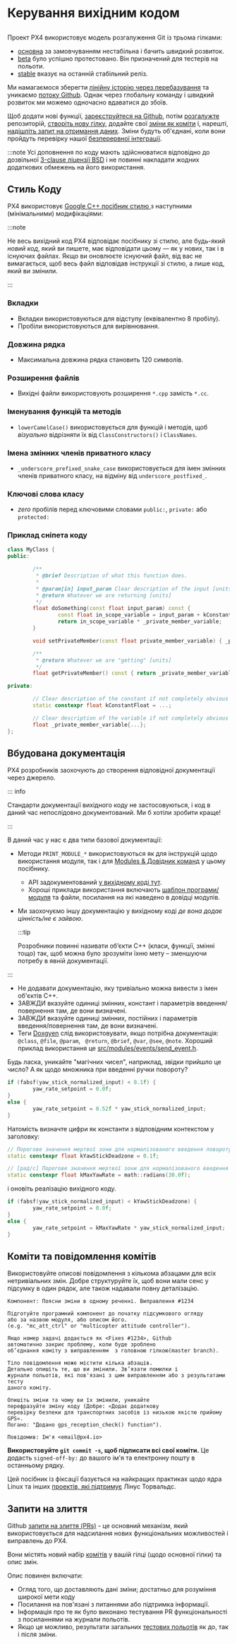 # Керування вихідним кодом

##

Проект PX4 використовує модель розгалуження Git із трьома гілками:

- [основна](https://github.com/PX4/PX4-Autopilot/tree/main) за замовчуванням нестабільна і бачить швидкий розвиток.
- [beta](https://github.com/PX4/PX4-Autopilot/tree/beta) було успішно протестовано. Він призначений для тестерів на польоти.
- [stable](https://github.com/PX4/PX4-Autopilot/tree/stable) вказує на останній стабільний реліз.

Ми намагаємося зберегти [лінійну історію через перебазування](https://www.atlassian.com/git/tutorials/rewriting-history) та уникаємо [потоку Github](https://docs.github.com/en/get-started/quickstart/github-flow). Однак через глобальну команду і швидкий розвиток ми можемо одночасно вдаватися до збоїв.

Щоб додати нові функції, [зареєструйтеся на Github](https://docs.github.com/en/get-started/signing-up-for-github/signing-up-for-a-new-github-account), потім [розгалужте](https://docs.github.com/en/get-started/quickstart/fork-a-repo) репозиторій, [створіть нову гілку](https://docs.github.com/en/pull-requests/collaborating-with-pull-requests/proposing-changes-to-your-work-with-pull-requests/creating-and-deleting-branches-within-your-repository), додайте свої [зміни як коміти](#commits-and-commit-messages) і, нарешті, [надішліть запит на отримання даних](#pull-requests). Зміни будуть об'єднані, коли вони пройдуть перевірку нашої [безперервної інтеграції](https://en.wikipedia.org/wiki/Continuous_integration).

:::note
Усі доповнення по коду мають здійснюватися відповідно до дозвільної [3-clause ліцензії BSD](https://opensource.org/licenses/BSD-3-Clause) і не повинні накладати жодних додаткових обмежень на його використання.

## Стиль Коду

PX4 використовує [Google C++ посібник стилю ](https://google.github.io/styleguide/cppguide.html)з наступними (мінімальними) модифікаціями:

:::note

Не весь вихідний код PX4 відповідає посібнику зі стилю, але будь-який _новий код_, який ви пишете, має відповідати цьому — як у нових, так і в існуючих файлах. Якщо ви оновлюєте існуючий файл, від вас не вимагається, щоб весь файл відповідав інструкції зі стилю, а лише код, який ви змінили.

:::

### Вкладки

- Вкладки використовуються для відступу (еквівалентно 8 пробілу).
- Пробіли використовуються для вирівнювання.

### Довжина рядка

- Максимальна довжина рядка становить 120 символів.

### Розширення файлів

- Вихідні файли використовують розширення `*.cpp` замість `*.cc`.

### Іменування  функцій та методів

- `lowerCamelCase()` використовується для функцій і методів, щоб _візуально_ відрізняти їх від `ClassConstructors()` і `ClassNames`.

### Імена змінних членів приватного класу

- `_underscore_prefixed_snake_case` використовується для імен змінних членів приватного класу, на відміну від `underscore_postfixed_`.

### Ключові слова класу

- _zero_ пробілів перед ключовими словами `public:`, `private:` або `protected:`

### Приклад сніпета коду

```cpp
class MyClass {
public:

        /**
         * @brief Description of what this function does.
         *
         * @param[in] input_param Clear description of the input [units]
         * @return Whatever we are returning [units]
         */
        float doSomething(const float input_param) const {
                const float in_scope_variable = input_param + kConstantFloat;
                return in_scope_variable * _private_member_variable;
        }

        void setPrivateMember(const float private_member_variable) { _private_member_variable = private_member_variable; }

        /**
         * @return Whatever we are "getting" [units]
         */
        float getPrivateMember() const { return _private_member_variable; }

private:

        // Clear description of the constant if not completely obvious from the name [units]
        static constexpr float kConstantFloat = ...;

        // Clear description of the variable if not completely obvious from the name [units]
        float _private_member_variable{...};
};
```

## Вбудована документація

PX4 розробників заохочують до створення відповідної документації через джерело.

::: info

Стандарти документації вихідного коду не застосовуються, і код в даний час непослідовно документований. Ми б хотіли зробити краще!

:::

В даний час у нас є два типи базової документації:

- Методи `PRINT_MODULE_*` використовуються як для інструкцій щодо використання модуля, так і для [Modules & Довідник команд](../modules/modules_main.md) у цьому посібнику.
  - API задокументований [у вихідному коді тут](https://github.com/PX4/PX4-Autopilot/blob/v1.8.0/src/platforms/px4_module.h#L381).
  - Хороші приклади використання включають [шаблон програми/модуля](../modules/module_template.md) та файли, посилання на які наведено в довідці модулів.
- Ми заохочуємо іншу документацію у вихідному коді _де вона додає цінність/не є зайвою_.

  :::tip

  Розробники повинні називати об’єкти C++ (класи, функції, змінні тощо) так, щоб можна було зрозуміти їхню мету – зменшуючи потребу в явній документації.


:::

  - Не додавати документацію, яку тривіально можна вивести з імен об'єктів С++.
  - ЗАВЖДИ вказуйте одиниці змінних, констант і параметрів введення/повернення там, де вони визначені.
  - ЗАВЖДИ вказуйте одиниці змінних, постійних і параметрів введення/повернення там, де вони визначені.
  - Теги [Doxgyen](http://www.doxygen.nl/) слід використовувати, якщо потрібна документація: `@class`, `@file`, `@param`, ` @return`, `@brief`, `@var`, `@see`, `@note`. Хороший приклад використання це [src/modules/events/send_event.h](https://github.com/PX4/PX4-Autopilot/blob/main/src/modules/events/send_event.h).

Будь ласка, уникайте "магічних чисел", наприклад, звідки прийшло це число? А як щодо множника при введенні ручки повороту?

```cpp
if (fabsf(yaw_stick_normalized_input) < 0.1f) {
        yaw_rate_setpoint = 0.0f;
}
else {
        yaw_rate_setpoint = 0.52f * yaw_stick_normalized_input;
}
```

Натомість визначте цифри як константи з відповідним контекстом у заголовку:

```cpp
// Порогове значення мертвої зони для нормалізованого введення повороту
static constexpr float kYawStickDeadzone = 0.1f;

// [рад/с] Порогове значення мертвої зони для нормалізованого введення повороту
static constexpr float kMaxYawRate = math::radians(30.0f);
```

і оновіть реалізацію вихідного коду.

```cpp
if (fabsf(yaw_stick_normalized_input) < kYawStickDeadzone) {
        yaw_rate_setpoint = 0.0f;
}
else {
        yaw_rate_setpoint = kMaxYawRate * yaw_stick_normalized_input;
}
```

## Коміти та повідомлення комітів

Використовуйте описові повідомлення з кількома абзацами для всіх нетривіальних змін. Добре структуруйте їх, щоб вони мали сенс у підсумку в один рядок, але також надавали повну деталізацію.

```plain
Компонент: Поясни зміни в одному реченні. Виправлення #1234

Підготуйте програмний компонент до початку підсумкового огляду
або за назвою модуля, або описом його.
(e.g. "mc_att_ctrl" or "multicopter attitude controller").

Якщо номер задачі додається як <Fixes #1234>, Github
автоматично закриє проблему, коли буде зроблено 
об’єднання коміту з виправленням  з головною гілкою(master branch).

Тіло повідомлення може містити кілька абзаців.
Детально опишіть те, що ви змінили. Зв’язати помилки і 
журнали польотів, які пов'язані з цим виправленням або з результатами тесту
даного коміту.

Опишіть зміни та чому ви їх змінили, уникайте
перефразуйте зміну коду (Добре: «Додає додаткову
перевірку безпеки для транспортних засобів із низькою якістю прийому GPS».
Погано: "Додано gps_reception_check() function").

Повідомив: Ім'я <email@px4.io>
```

**Використовуйте **`git commit -s`**, щоб підписати всі свої коміти.** Це додасть `signed-off-by:` до вашого ім'я та електронну пошту в останньому рядку.

Цей посібник із фіксації базується на найкращих практиках щодо ядра Linux та інших [проектів, які підтримує](https://github.com/torvalds/subsurface-for-dirk/blob/a48494d2fbed58c751e9b7e8fbff88582f9b2d02/README#L88-L115) Лінус Торвальдс.

## Запити на злиття

Github [запити на злиття (PRs)](https://docs.github.com/en/pull-requests/collaborating-with-pull-requests/proposing-changes-to-your-work-with-pull-requests/about-pull-requests) - це основний механізм, який використовується для надсилання нових функціональних можливостей і виправлень до PX4.

Вони містять новий набір [комітів](#commits-and-commit-messages) у вашій гілці (щодо основної гілки) та опис змін.

Опис повинен включати:

- Огляд того, що доставляють  дані зміни; достатньо для розуміння широкої мети коду
- Посилання на пов'язані з питаннями або підтримка інформації.
- Інформація про те як було виконано тестування PR функціональності з посиланнями на журнали польотів.
- Якщо це можливо, результати загальних [тестових польотів](../test_and_ci/test_flights.md) як до, так і після зміни.
